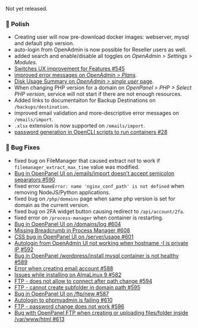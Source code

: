 Not yet released.

### 💅 Polish
- Creating user will now pre-download docker images: webserver, mysql and default php version.
- auto-login from OpenAdmin is now possible for Reseller users as well.
- added search and enable/disable all toggles on *OpenAdmin > Settings > Modules*.
- [Switches UX improvement for Features #545](https://github.com/stefanpejcic/OpenPanel/discussions/545)
- [improved error messages on *OpenAdmin > Plans*](https://i.postimg.cc/CLyhz4g6/2025-07-28-10-48.png).
- [Disk Usage Summary on *OpenAdmin > single user* page](https://i.postimg.cc/8pwhSjLY/2025-07-28-11-28.png).
- When changing PHP version for a domain on *OpenPanel > PHP > Select PHP version*, service will not start if there are not enough resources.
- Added links to documentaiton for Backup Destinations on `/backups/destination`.
- improved email validation and more-descriptive error messages on `/emails/import`.
- `.xlsx` extension is now supported on `/emails/import`.
- [password generation in OpenCLI scripts to run containers #28](https://github.com/stefanpejcic/opencli/issues/28)

### 🐛 Bug Fixes
- fixed bug on FileManager that caused extract not to work if `filemanager_extract_max_time` value was modified.
- [Bug in OpenPanel UI on /emails/import doesn't accept semicolon separators #590](https://github.com/stefanpejcic/OpenPanel/issues/590#issuecomment-3121668773)
- fixed error `NameError: name 'nginx_conf_path' is not defined` when removing NodeJS/Python applications.
- fixed bug on `/php/domains` page when same php version is set for domain as the current version.
- fixed bug on 2FA widget button causing redirect to `/api/account/2fa`.
- fixed error on `/process-manager` when container is restarting.
- [Bug in OpenPanel UI on /domains/log #604](https://github.com/stefanpejcic/OpenPanel/issues/604)
- [Missing Breadcrumb in Process Manager #608](https://github.com/stefanpejcic/OpenPanel/issues/608)
- [CSS bug in OpenPanel UI on /server/usage #601](https://github.com/stefanpejcic/OpenPanel/issues/601)
- [Autologin from OpenAdmin UI not working when hostname -I is private IP #592](https://github.com/stefanpejcic/OpenPanel/issues/592)
- [Bug in OpenPanel /wordpress/install mysql container is not healthy #589](https://github.com/stefanpejcic/OpenPanel/issues/589)
- [Error when creating email account #588](https://github.com/stefanpejcic/OpenPanel/issues/588)
- [Issues while installing on AlmaLinux 9 #582](https://github.com/stefanpejcic/OpenPanel/issues/582)
- [FTP - does not allow to connect after path change #594](https://github.com/stefanpejcic/OpenPanel/issues/594)
- [FTP - cannot create subfolder in domain path #595](https://github.com/stefanpejcic/OpenPanel/issues/595)
- [Bug in OpenPanel UI on /ftp/new #587](https://github.com/stefanpejcic/OpenPanel/issues/587)
- [Autologin to phpmyadmin is failing #610](https://github.com/stefanpejcic/OpenPanel/issues/610)
- [FTP - password change does not work #596](https://github.com/stefanpejcic/OpenPanel/issues/596)
- [Bug with OpenPanel FTP when creating or uploading files/folder inside /var/www/html #613](https://github.com/stefanpejcic/OpenPanel/issues/613)
